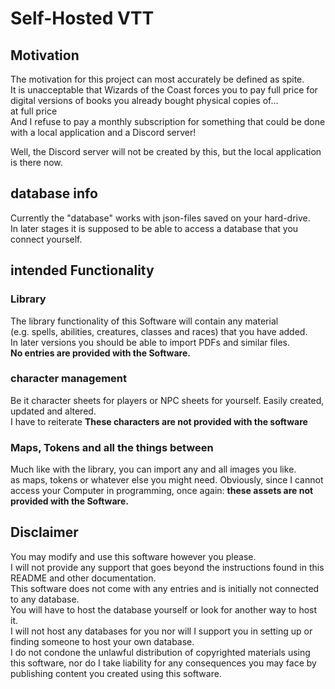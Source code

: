 # Self-Hosted VTT

## Motivation

The motivation for this project can most accurately be defined as spite.  
It is unacceptable that Wizards of the Coast forces you to pay full price for digital versions of books
you already bought physical copies of...  
at full price  
And I refuse to pay a monthly subscription for something that could be done with a local application and a Discord server!

Well, the Discord server will not be created by this, but the local application is there now.

## database info

Currently the "database" works with json-files saved on your hard-drive.  
In later stages it is supposed to be able to access a database that you connect yourself.

## intended Functionality

### Library

The library functionality of this Software will contain any material  
(e.g. spells, abilities, creatures, classes and races) that you have added.  
In later versions you should be able to import PDFs and similar files.  
**No entries are provided with the Software.**

### character management

Be it character sheets for players or NPC sheets for yourself. Easily created, updated and altered.  
I have to reiterate **These characters are not provided with the software**

### Maps, Tokens and all the things between

Much like with the library, you can import any and all images you like.  
as maps, tokens or whatever else you might need.
Obviously, since I cannot access your Computer in programming, once again:
**these assets are not provided with the Software.**

## Disclaimer

You may modify and use this software however you please.  
I will not provide any support that goes beyond the instructions found in this README and other documentation.  
This software does not come with any entries and is initially not connected to any database.  
You will have to host the database yourself or look for another way to host it.  
I will not host any databases for you nor will I support you in setting up or finding someone to host your own database.  
I do not condone the unlawful distribution of copyrighted materials using this software,
nor do I take liability for any consequences you may face by publishing content you created using this software.
